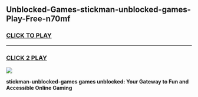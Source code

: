 
## Unblocked-Games-stickman-unblocked-games-Play-Free-n70mf
<h3>
<a href="https://premium76.site?title=stickman-unblocked-games&ref=19M">CLICK TO PLAY</a></h3>
<hr>

<h3>
<a href="https://premium76.site?title=stickman-unblocked-games&ref=19M">CLICK 2 PLAY</a>
  
</h3>

<a href="https://premium76.site?title=stickman-unblocked-games&ref=19M"><img src="https://clearcache.store/games.png"></a>


**stickman-unblocked-games games unblocked: Your Gateway to Fun and Accessible Online Gaming**

